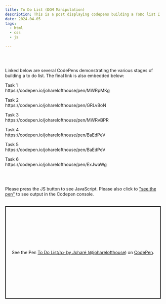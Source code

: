 ```yaml
---
title: To Do List (DOM Manipulation)
description: This is a post displaying codepens building a ToDo list I created using HTML, CSS and JavaScript.
date: 2024-04-05
tags:
  - html
  - css
  - js

---
```

<br>
<br>
<p>Linked below are several CodePens demonstrating the various stages of building a to do list. The final link is also embedded below:</p>

<p>Task 1<br>
https://codepen.io/joharelofthouse/pen/MWRpMKg</p>

<p>Task 2<br>
https://codepen.io/joharelofthouse/pen/GRLvBoN</p>

<p>Task 3<br>
https://codepen.io/joharelofthouse/pen/MWRvBPR</p>

<p>Task 4<br>
https://codepen.io/joharelofthouse/pen/BaEdPeV</p>

<p>Task 5<br>
https://codepen.io/joharelofthouse/pen/BaEdPeV</p>

<p>Task 6<br>
https://codepen.io/joharelofthouse/pen/ExJwaWg</p>
<br>
<br>
<p>Please press the <span class="pink">JS</span> button to see <span class="pink">JavaScript</span>. Please also click to <a href="https://codepen.io/joharelofthouse/pen/ExJwaWg">"see the pen"</a> to see output in the Codepen console.
<br>
<br>
<p class="codepen" data-height="300" data-theme-id="dark" data-default-tab="js" data-slug-hash="ExJwaWg" data-user="joharelofthouse" style="height: 300px; box-sizing: border-box; display: flex; align-items: center; justify-content: center; border: 2px solid; margin: 1em 0; padding: 1em;">
  <span>See the Pen <a href="https://codepen.io/joharelofthouse/pen/ExJwaWg">
  To Do List/a> by Joharé (<a href="https://codepen.io/joharelofthouse">@joharelofthouse</a>)
  on <a href="https://codepen.io">CodePen</a>.</span>
</p>
<script async src="https://cpwebassets.codepen.io/assets/embed/ei.js"></script>
